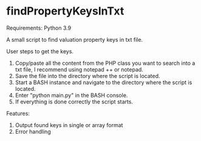 # findPropertyKeysInTxt
Requirements: Python 3.9

A small script to find valuation property keys in txt file.

User steps to get the keys.

1. Copy/paste all the content from the PHP class you want to search into a txt file, I recommend using notepad ++ or notepad.
2. Save the file into the directory where the script is located.
3. Start a BASH instance and navigate to the directory where the script is located.
4. Enter "python main.py" in the BASH console.
5. If everything is done correctly the script starts.

Features:
1. Output found keys in single or array format
2. Error handling
